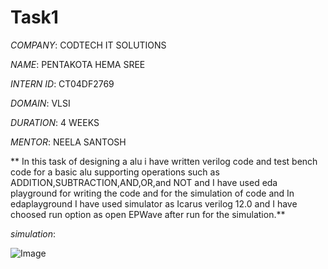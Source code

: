 # Task1

*COMPANY*: CODTECH IT SOLUTIONS

*NAME*: PENTAKOTA HEMA SREE

*INTERN ID*: CT04DF2769

*DOMAIN*: VLSI

*DURATION*: 4 WEEKS

*MENTOR*: NEELA SANTOSH

** In this task of designing a alu i have written verilog code and test bench code for a basic alu supporting operations such as ADDITION,SUBTRACTION,AND,OR,and NOT and I have used eda playground for writing the code and for the simulation of code and In edaplayground I have used simulator as Icarus verilog 12.0 and I have choosed run option as open EPWave after run for the simulation.**

*simulation*:

![Image](https://github.com/user-attachments/assets/0d995571-f36f-444b-bdd5-0cb4a79dcf44)


